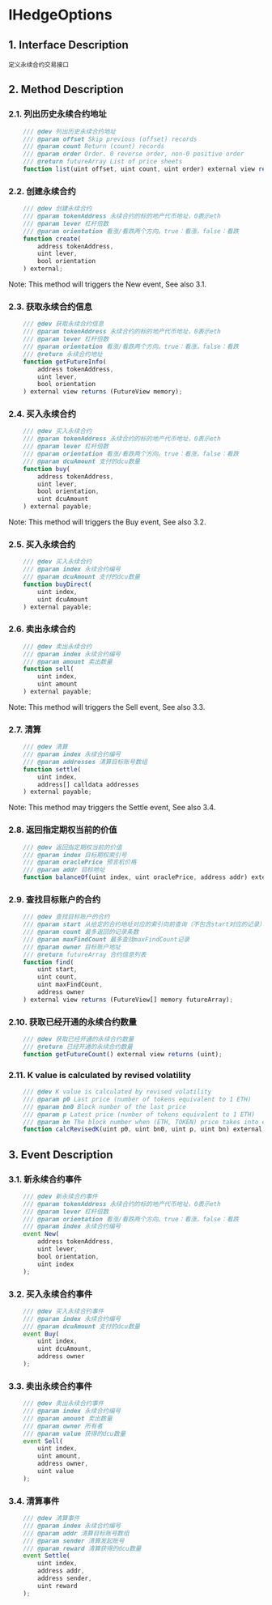 # IHedgeOptions

## 1. Interface Description
    定义永续合约交易接口

## 2. Method Description

### 2.1. 列出历史永续合约地址

```javascript
    /// @dev 列出历史永续合约地址
    /// @param offset Skip previous (offset) records
    /// @param count Return (count) records
    /// @param order Order. 0 reverse order, non-0 positive order
    /// @return futureArray List of price sheets
    function list(uint offset, uint count, uint order) external view returns (FutureView[] memory futureArray);
```

### 2.2. 创建永续合约

```javascript
    /// @dev 创建永续合约
    /// @param tokenAddress 永续合约的标的地产代币地址，0表示eth
    /// @param lever 杠杆倍数
    /// @param orientation 看涨/看跌两个方向。true：看涨，false：看跌
    function create(
        address tokenAddress, 
        uint lever,
        bool orientation
    ) external;
```
Note: This method will triggers the New event, See also 3.1.

### 2.3. 获取永续合约信息

```javascript
    /// @dev 获取永续合约信息
    /// @param tokenAddress 永续合约的标的地产代币地址，0表示eth
    /// @param lever 杠杆倍数
    /// @param orientation 看涨/看跌两个方向。true：看涨，false：看跌
    /// @return 永续合约地址
    function getFutureInfo(
        address tokenAddress, 
        uint lever,
        bool orientation
    ) external view returns (FutureView memory);
```

### 2.4. 买入永续合约

```javascript
    /// @dev 买入永续合约
    /// @param tokenAddress 永续合约的标的地产代币地址，0表示eth
    /// @param lever 杠杆倍数
    /// @param orientation 看涨/看跌两个方向。true：看涨，false：看跌
    /// @param dcuAmount 支付的dcu数量
    function buy(
        address tokenAddress,
        uint lever,
        bool orientation,
        uint dcuAmount
    ) external payable;
```
Note: This method will triggers the Buy event, See also 3.2.

### 2.5. 买入永续合约

```javascript
    /// @dev 买入永续合约
    /// @param index 永续合约编号
    /// @param dcuAmount 支付的dcu数量
    function buyDirect(
        uint index,
        uint dcuAmount
    ) external payable;
```

### 2.6. 卖出永续合约

```javascript
    /// @dev 卖出永续合约
    /// @param index 永续合约编号
    /// @param amount 卖出数量
    function sell(
        uint index,
        uint amount
    ) external payable;
```
Note: This method will triggers the Sell event, See also 3.3.

### 2.7. 清算

```javascript
    /// @dev 清算
    /// @param index 永续合约编号
    /// @param addresses 清算目标账号数组
    function settle(
        uint index,
        address[] calldata addresses
    ) external payable;
```
Note: This method may triggers the Settle event, See also 3.4.

### 2.8. 返回指定期权当前的价值

```javascript
    /// @dev 返回指定期权当前的价值
    /// @param index 目标期权索引号
    /// @param oraclePrice 预言机价格
    /// @param addr 目标地址
    function balanceOf(uint index, uint oraclePrice, address addr) external view returns (uint);
```

### 2.9. 查找目标账户的合约

```javascript
    /// @dev 查找目标账户的合约
    /// @param start 从给定的合约地址对应的索引向前查询（不包含start对应的记录）
    /// @param count 最多返回的记录条数
    /// @param maxFindCount 最多查找maxFindCount记录
    /// @param owner 目标账户地址
    /// @return futureArray 合约信息列表
    function find(
        uint start, 
        uint count, 
        uint maxFindCount, 
        address owner
    ) external view returns (FutureView[] memory futureArray);
```

### 2.10. 获取已经开通的永续合约数量

```javascript
    /// @dev 获取已经开通的永续合约数量
    /// @return 已经开通的永续合约数量
    function getFutureCount() external view returns (uint);
```

### 2.11. K value is calculated by revised volatility

```javascript
    /// @dev K value is calculated by revised volatility
    /// @param p0 Last price (number of tokens equivalent to 1 ETH)
    /// @param bn0 Block number of the last price
    /// @param p Latest price (number of tokens equivalent to 1 ETH)
    /// @param bn The block number when (ETH, TOKEN) price takes into effective
    function calcRevisedK(uint p0, uint bn0, uint p, uint bn) external view returns (uint k);
```

## 3. Event Description

### 3.1. 新永续合约事件

```javascript
    /// @dev 新永续合约事件
    /// @param tokenAddress 永续合约的标的地产代币地址，0表示eth
    /// @param lever 杠杆倍数
    /// @param orientation 看涨/看跌两个方向。true：看涨，false：看跌
    /// @param index 永续合约编号
    event New(
        address tokenAddress, 
        uint lever,
        bool orientation,
        uint index
    );
```

### 3.2. 买入永续合约事件

```javascript
    /// @dev 买入永续合约事件
    /// @param index 永续合约编号
    /// @param dcuAmount 支付的dcu数量
    event Buy(
        uint index,
        uint dcuAmount,
        address owner
    );
```

### 3.3. 卖出永续合约事件

```javascript
    /// @dev 卖出永续合约事件
    /// @param index 永续合约编号
    /// @param amount 卖出数量
    /// @param owner 所有者
    /// @param value 获得的dcu数量
    event Sell(
        uint index,
        uint amount,
        address owner,
        uint value
    );
```

### 3.4. 清算事件

```javascript
    /// @dev 清算事件
    /// @param index 永续合约编号
    /// @param addr 清算目标账号数组
    /// @param sender 清算发起账号
    /// @param reward 清算获得的dcu数量
    event Settle(
        uint index,
        address addr,
        address sender,
        uint reward
    );
```